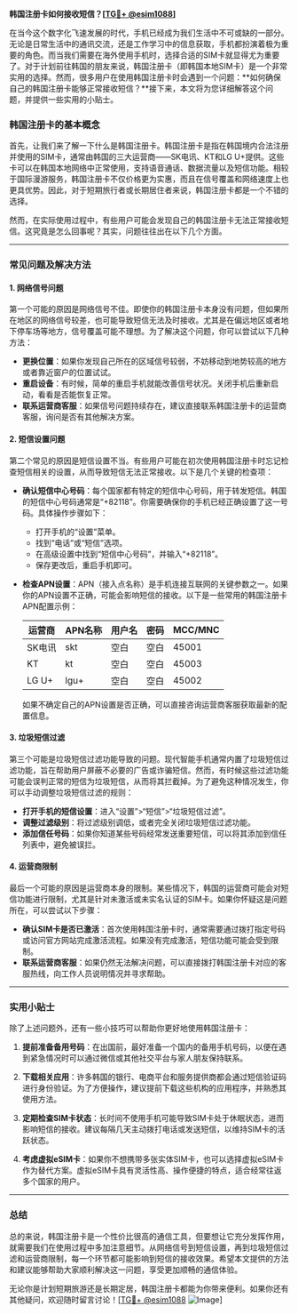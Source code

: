 **韩国注册卡如何接收短信？[[TG💪+ @esim1088](https://t.me/s/esim1088)]**

在当今这个数字化飞速发展的时代，手机已经成为我们生活中不可或缺的一部分。无论是日常生活中的通讯交流，还是工作学习中的信息获取，手机都扮演着极为重要的角色。而当我们需要在海外使用手机时，选择合适的SIM卡就显得尤为重要了。对于计划前往韩国的朋友来说，韩国注册卡（即韩国本地SIM卡）是一个非常实用的选择。然而，很多用户在使用韩国注册卡时会遇到一个问题：**如何确保自己的韩国注册卡能够正常接收短信？**接下来，本文将为您详细解答这个问题，并提供一些实用的小贴士。

### 韩国注册卡的基本概念

首先，让我们来了解一下什么是韩国注册卡。韩国注册卡是指在韩国境内合法注册并使用的SIM卡，通常由韩国的三大运营商——SK电讯、KT和LG U+提供。这些卡可以在韩国本地网络中正常使用，支持语音通话、数据流量以及短信功能。相较于国际漫游服务，韩国注册卡不仅价格更为实惠，而且在信号覆盖和网络速度上也更具优势。因此，对于短期旅行者或长期居住者来说，韩国注册卡都是一个不错的选择。

然而，在实际使用过程中，有些用户可能会发现自己的韩国注册卡无法正常接收短信。这究竟是怎么回事呢？其实，问题往往出在以下几个方面。

---

### 常见问题及解决方法

#### 1. **网络信号问题**
第一个可能的原因是网络信号不佳。即使你的韩国注册卡本身没有问题，但如果所在地区的网络信号较差，也可能导致短信无法及时接收。尤其是在偏远地区或者地下停车场等地方，信号覆盖可能不理想。为了解决这个问题，你可以尝试以下几种方法：

- **更换位置**：如果你发现自己所在的区域信号较弱，不妨移动到地势较高的地方或者靠近窗户的位置试试。
- **重启设备**：有时候，简单的重启手机就能改善信号状况。关闭手机后重新启动，看看是否能恢复正常。
- **联系运营商客服**：如果信号问题持续存在，建议直接联系韩国注册卡的运营商客服，询问是否有其他解决方案。

#### 2. **短信设置问题**
第二个常见的原因是短信设置不当。有些用户可能在初次使用韩国注册卡时忘记检查短信相关的设置，从而导致短信无法正常接收。以下是几个关键的检查项：

- **确认短信中心号码**：每个国家都有特定的短信中心号码，用于转发短信。韩国的短信中心号码通常是“+82118”。你需要确保你的手机已经正确设置了这一号码。具体操作步骤如下：
  - 打开手机的“设置”菜单。
  - 找到“电话”或“短信”选项。
  - 在高级设置中找到“短信中心号码”，并输入“+82118”。
  - 保存更改后，重启手机即可。

- **检查APN设置**：APN（接入点名称）是手机连接互联网的关键参数之一。如果你的APN设置不正确，可能会影响短信的接收。以下是一些常用的韩国注册卡APN配置示例：

  | 运营商   | APN名称       | 用户名   | 密码     | MCC/MNC   |
  |----------|---------------|----------|----------|-----------|
  | SK电讯   | skt           | 空白     | 空白     | 45001     |
  | KT       | kt            | 空白     | 空白     | 45003     |
  | LG U+    | lgu+          | 空白     | 空白     | 45002     |

  如果不确定自己的APN设置是否正确，可以直接咨询运营商客服获取最新的配置信息。

#### 3. **垃圾短信过滤**
第三个可能是垃圾短信过滤功能导致的问题。现代智能手机通常内置了垃圾短信过滤功能，旨在帮助用户屏蔽不必要的广告或诈骗短信。然而，有时候这些过滤功能可能会误判正常的短信为垃圾短信，从而将其拦截掉。为了避免这种情况发生，你可以手动调整垃圾短信过滤的规则：

- **打开手机的短信设置**：进入“设置”>“短信”>“垃圾短信过滤”。
- **调整过滤级别**：将过滤级别调低，或者完全关闭垃圾短信过滤功能。
- **添加信任号码**：如果你知道某些号码经常发送重要短信，可以将其添加到信任列表中，避免被误拦。

#### 4. **运营商限制**
最后一个可能的原因是运营商本身的限制。某些情况下，韩国的运营商可能会对短信功能进行限制，尤其是针对未激活或未实名认证的SIM卡。如果你怀疑这是问题所在，可以尝试以下步骤：

- **确认SIM卡是否已激活**：首次使用韩国注册卡时，通常需要通过拨打指定号码或访问官方网站完成激活流程。如果没有完成激活，短信功能可能会受到限制。
- **联系运营商客服**：如果仍然无法解决问题，可以直接拨打韩国注册卡对应的客服热线，向工作人员说明情况并寻求帮助。

---

### 实用小贴士

除了上述问题外，还有一些小技巧可以帮助你更好地使用韩国注册卡：

1. **提前准备备用号码**：在出国前，最好准备一个国内的备用手机号码，以便在遇到紧急情况时可以通过微信或其他社交平台与家人朋友保持联系。
   
2. **下载相关应用**：许多韩国的银行、电商平台和服务提供商都会通过短信验证码进行身份验证。为了方便操作，建议提前下载这些机构的应用程序，并熟悉其使用方法。

3. **定期检查SIM卡状态**：长时间不使用手机可能导致SIM卡处于休眠状态，进而影响短信的接收。建议每隔几天主动拨打电话或发送短信，以维持SIM卡的活跃状态。

4. **考虑虚拟eSIM卡**：如果你不想携带多张实体SIM卡，也可以选择虚拟eSIM卡作为替代方案。虚拟eSIM卡具有灵活性高、操作便捷的特点，适合经常往返多个国家的用户。

---

### 总结

总的来说，韩国注册卡是一个性价比很高的通信工具，但要想让它充分发挥作用，就需要我们在使用过程中多加注意细节。从网络信号到短信设置，再到垃圾短信过滤和运营商限制，每一个环节都可能影响到短信的接收效果。希望本文提供的方法和建议能够帮助大家顺利解决这一问题，享受更加顺畅的通信体验。

无论你是计划短期旅游还是长期定居，韩国注册卡都能为你带来便利。如果你还有其他疑问，欢迎随时留言讨论！[[TG💪+ @esim1088](https://t.me/s/esim1088) ![Image](https://i.postimg.cc/4NQfJmqS/Snipaste-2025-05-13-00-14-12.png)]